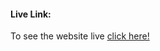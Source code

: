 #### Live Link:

To see the website live [click here!](https://rayhanalkavey.github.io/Panda-project-Bootstrap/ "click here!")
